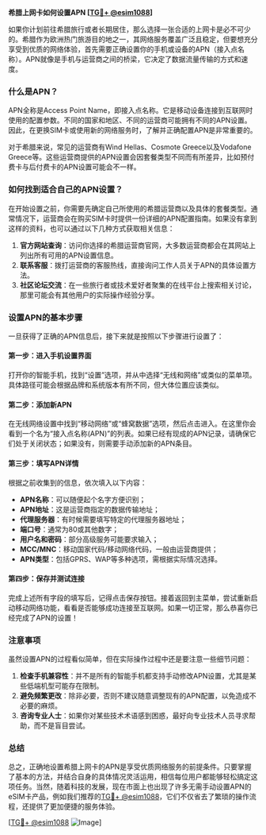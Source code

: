 **希腊上网卡如何设置APN [[TG💪+ @esim1088](https://t.me/s/esim1088)]**

如果你计划前往希腊旅行或者长期居住，那么选择一张合适的上网卡是必不可少的。希腊作为欧洲热门旅游目的地之一，其网络服务覆盖广泛且稳定，但要想充分享受到优质的网络体验，首先需要正确设置你的手机或设备的APN（接入点名称）。APN就像是手机与运营商之间的桥梁，它决定了数据流量传输的方式和速度。

### 什么是APN？

APN全称是Access Point Name，即接入点名称。它是移动设备连接到互联网时使用的配置参数。不同的国家和地区、不同的运营商可能拥有不同的APN设置。因此，在更换SIM卡或使用新的网络服务时，了解并正确配置APN是非常重要的。

对于希腊来说，常见的运营商有Wind Hellas、Cosmote Greece以及Vodafone Greece等。这些运营商提供的APN设置会因套餐类型不同而有所差异，比如预付费卡与后付费卡的APN设置可能会不一样。

### 如何找到适合自己的APN设置？

在开始设置之前，你需要先确定自己所使用的希腊运营商以及具体的套餐类型。通常情况下，运营商会在购买SIM卡时提供一份详细的APN配置指南。如果没有拿到这样的资料，也可以通过以下几种方式获取相关信息：

1. **官方网站查询**：访问你选择的希腊运营商官网，大多数运营商都会在其网站上列出所有可用的APN设置信息。
2. **联系客服**：拨打运营商的客服热线，直接询问工作人员关于APN的具体设置方法。
3. **社区论坛交流**：在一些旅行者或技术爱好者聚集的在线平台上搜索相关讨论，那里可能会有其他用户的实际操作经验分享。

### 设置APN的基本步骤

一旦获得了正确的APN信息后，接下来就是按照以下步骤进行设置了：

#### 第一步：进入手机设置界面
打开你的智能手机，找到“设置”选项，并从中选择“无线和网络”或类似的菜单项。具体路径可能会根据品牌和系统版本有所不同，但大体位置应该类似。

#### 第二步：添加新APN
在无线网络设置中找到“移动网络”或“蜂窝数据”选项，然后点击进入。在这里你会看到一个名为“接入点名称(APN)”的列表。如果已经有现成的APN记录，请确保它们处于关闭状态；如果没有，则需要手动添加新的APN条目。

#### 第三步：填写APN详情
根据之前收集到的信息，依次填入以下内容：
- **APN名称**：可以随便起个名字方便识别；
- **APN地址**：这是运营商指定的数据传输地址；
- **代理服务器**：有时候需要填写特定的代理服务器地址；
- **端口号**：通常为80或其他数字；
- **用户名和密码**：部分高级服务可能要求输入；
- **MCC/MNC**：移动国家代码/移动网络代码，一般由运营商提供；
- **APN类型**：包括GPRS、WAP等多种选项，需根据实际情况选择。

#### 第四步：保存并测试连接
完成上述所有字段的填写后，记得点击保存按钮。接着返回到主菜单，尝试重新启动移动网络功能，看看是否能够成功连接至互联网。如果一切正常，那么恭喜你已经完成了APN的设置！

### 注意事项

虽然设置APN的过程看似简单，但在实际操作过程中还是要注意一些细节问题：

1. **检查手机兼容性**：并不是所有的智能手机都支持手动修改APN设置，尤其是某些低端机型可能存在限制。
2. **避免频繁更改**：除非必要，否则不建议随意调整现有的APN配置，以免造成不必要的麻烦。
3. **咨询专业人士**：如果你对某些技术术语感到困惑，最好向专业技术人员寻求帮助，而不是盲目尝试。

### 总结

总之，正确地设置希腊上网卡的APN是享受优质网络服务的前提条件。只要掌握了基本的方法，并结合自身的具体情况灵活运用，相信每位用户都能够轻松搞定这项任务。当然，随着科技的发展，现在市面上也出现了许多无需手动设置APN的eSIM卡产品，例如我们推荐的[TG💪+ @esim1088](https://t.me/s/esim1088)，它们不仅省去了繁琐的操作流程，还提供了更加便捷的服务体验。

[[TG💪+ @esim1088](https://t.me/s/esim1088) ![Image](https://i.postimg.cc/4NQfJmqS/Snipaste-2025-05-13-00-14-12.png)]